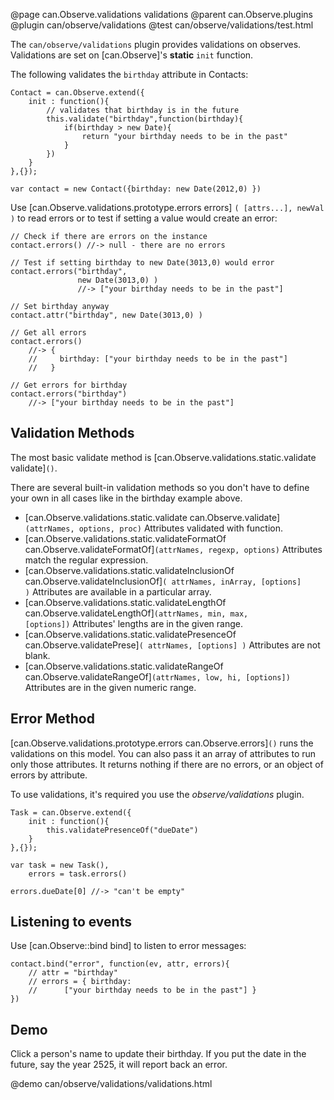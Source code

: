 @page can.Observe.validations validations
@parent can.Observe.plugins
@plugin can/observe/validations
@test can/observe/validations/test.html

The `can/observe/validations` plugin provides validations on observes. Validations
are set on [can.Observe]'s __static__ `init` function.

The following validates the `birthday` attribute in Contacts:

    Contact = can.Observe.extend({
    	init : function(){
    		// validates that birthday is in the future
    		this.validate("birthday",function(birthday){
    			if(birthday > new Date){
    				return "your birthday needs to be in the past"
    			}
    		})
    	}
    },{});
    
    var contact = new Contact({birthday: new Date(2012,0) })

Use [can.Observe.validations.prototype.errors errors] `( [attrs...], newVal )` to read errors
or to test if setting a value would create an error:

    // Check if there are errors on the instance
    contact.errors() //-> null - there are no errors
    
    // Test if setting birthday to new Date(3013,0) would error
    contact.errors("birthday", 
                   new Date(3013,0) ) 
                   //-> ["your birthday needs to be in the past"] 
    
    // Set birthday anyway
    contact.attr("birthday", new Date(3013,0) )
    
    // Get all errors
    contact.errors() 
        //-> {
        //     birthday: ["your birthday needs to be in the past"]
        //   }
        
    // Get errors for birthday
    contact.errors("birthday") 
        //-> ["your birthday needs to be in the past"]

## Validation Methods

The most basic validate method is [can.Observe.validations.static.validate validate]<code>()</code>.  

There are several built-in validation methods so you don't have to define your own in all cases like in the birthday example above.

- [can.Observe.validations.static.validate can.Observe.validate]<code>(attrNames, options, proc)</code> Attributes validated with function.
- [can.Observe.validations.static.validateFormatOf can.Observe.validateFormatOf]<code>(attrNames, regexp, options)</code> Attributes match the regular expression.	
- [can.Observe.validations.static.validateInclusionOf can.Observe.validateInclusionOf]<code>( attrNames, inArray, [options] )</code> Attributes are available in a particular array.	
- [can.Observe.validations.static.validateLengthOf can.Observe.validateLengthOf]<code>(attrNames, min, max, [options])</code> Attributes' lengths are in the given range.	
- [can.Observe.validations.static.validatePresenceOf can.Observe.validatePrese]<code>( attrNames, [options] )</code> Attributes are not blank.	
- [can.Observe.validations.static.validateRangeOf can.Observe.validateRangeOf]<code>(attrNames, low, hi, [options])</code> Attributes are in the given numeric range.

## Error Method

[can.Observe.validations.prototype.errors can.Observe.errors]<code>()</code> runs the validations on this model. You can also pass it an array 
of attributes to run only those attributes. It returns 
nothing if there are no errors, or an object of errors by attribute.

To use validations, it's required you use the _observe/validations_ plugin.

	Task = can.Observe.extend({
		init : function(){
			this.validatePresenceOf("dueDate")
		}
	},{});

	var task = new Task(),
    	errors = task.errors()

	errors.dueDate[0] //-> "can't be empty"

## Listening to events

Use [can.Observe::bind bind] to listen to error messages:

	contact.bind("error", function(ev, attr, errors){
		// attr = "birthday"
		// errors = { birthday: 
		//		["your birthday needs to be in the past"] }
	})

## Demo

Click a person's name to update their birthday.  If you put the date
in the future, say the year 2525, it will report back an error.

@demo can/observe/validations/validations.html
